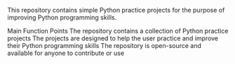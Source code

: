 This repository contains simple Python practice projects for the purpose of improving Python programming skills. 

Main Function Points
The repository contains a collection of Python practice projects
The projects are designed to help the user practice and improve their Python programming skills
The repository is open-source and available for anyone to contribute or use
